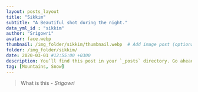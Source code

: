 ```yaml
---
layout: posts_layout
title: "Sikkim"
subtitle: "A Beautiful shot during the night."
data_yml_id : "sikkim"
author: "Srigowri"
avatar: face.webp
thumbnail: /img_folder/sikkim/thumbnail.webp  # Add image post (optional)
folder: /img_folder/sikkim/
date: 2020-03-01 #12:55:00 +0300
description: You’ll find this post in your `_posts` directory. Go ahead and edit it and re-build the site to see your changes. # Add post description (optional)
tag: [Mountains, Snow]
---
```


> What is this <cite>- Srigowri</cite>

